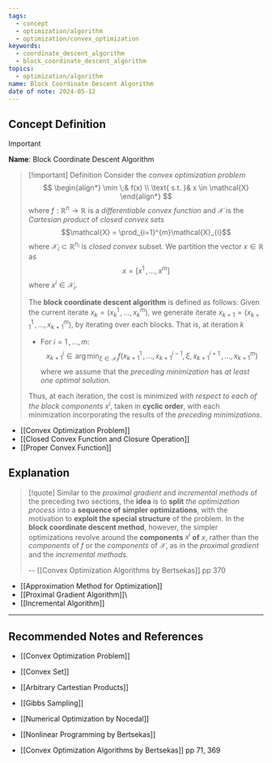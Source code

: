```yaml
---
tags:
  - concept
  - optimization/algorithm
  - optimization/convex_optimization
keywords:
  - coordinate_descent_algorithm
  - block_coordinate_descent_algorithm
topics:
  - optimization/algorithm
name: Block Coordinate Descent Algorithm
date of note: 2024-05-12
---
```


## Concept Definition

>[!important]
>**Name**: Block Coordinate Descent Algorithm

>[!important] Definition
>Consider the *convex optimization problem*
>$$
>\begin{align*}
> \min \;& f(x) \\
> \text{ s.t. }& x \in \mathcal{X}
>\end{align*}
>$$
>where $f: \mathbb{R}^{n} \to \mathbb{R}$ is a *differentiable convex function* and $\mathcal{X}$ is the *Cartesian product* of *closed convex sets* $$\mathcal{X} = \prod_{i=1}^{m}\mathcal{X}_{i}$$ where $\mathcal{X}_{i} \subset \mathbb{R}^{n_{i}}$ is *closed convex* subset. We partition the vector $x\in \mathbb{R}$ as $$x = [x^{1} \,{,}\ldots{,}\, x^{m}]$$ where $x^i \in \mathcal{X}_{i}.$
>
>The  **block coordinate descent algorithm** is defined as follows: Given the current iterate $x_{k} = (x_{k}^1 \,{,}\ldots{,}\, x_{k}^{m}),$ we generate iterate $x_{k+1} = (x_{k+1}^1 \,{,}\ldots{,}\, x_{k+1}^{m}),$ by iterating over each blocks. That is, at iteration $k$
>  
>- For $i=1 \,{,}\ldots{,}\,m$:
>  $$
>  x_{k+1}^{i} \in \arg\min_{\xi \in \mathcal{X}_{i}}f\left(x_{k+1}^{1} \,{,}\ldots{,}\,x_{k+1}^{i-1},\,\xi,\, x_{k+1}^{i+1} \,{,}\ldots{,}\,x_{k+1}^{m}  \right)
> $$
>where we assume that the *preceding minimization* has *at least one optimal solution.*
>
>Thus, at each iteration, the cost is minimized *with respect to each of the block components* $x^i$, taken in **cyclic order**, with each minimization incorporating the results of the *preceding minimizations*.

- [[Convex Optimization Problem]]
- [[Closed Convex Function and Closure Operation]]
- [[Proper Convex Function]]

## Explanation

>[!quote]
>Similar to the *proximal gradient* and *incremental methods* of the  preceding two sections, the **idea** is to **split** *the optimization process* into a **sequence of simpler optimizations**, with the motivation to **exploit the  special structure** of the problem. In the **block coordinate descent method**, however, the simpler optimizations revolve around the **components** $x^i$ **of** $x$, rather than the *components* of $f$ or the *components* of $\mathcal{X}$, as in the *proximal gradient* and the *incremental methods.*
>
>-- [[Convex Optimization Algorithms by Bertsekas]] pp 370

- [[Approximation Method for Optimization]]
- [[Proximal Gradient Algorithm]]\
- [[Incremental Algorithm]]




-----------
##  Recommended Notes and References

- [[Convex Optimization Problem]]
- [[Convex Set]]
- [[Arbitrary Cartestian Products]]

- [[Gibbs Sampling]]

- [[Numerical Optimization by Nocedal]]
- [[Nonlinear Programming by Bertsekas]]
- [[Convex Optimization Algorithms by Bertsekas]] pp 71, 369